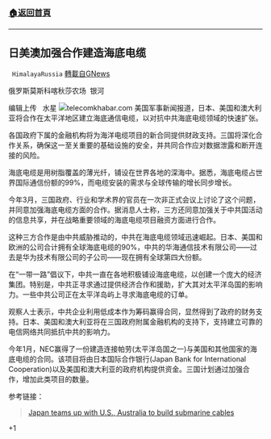 ###  [:house:返回首頁](https://github.com/ourhimalayas/txt)
---

## 日美澳加强合作建造海底电缆
` HimalayaRussia` [轉載自GNews](https://gnews.org/zh-hans/1124298/)

俄罗斯莫斯科喀秋莎农场  银河

编辑上传   水星
![]()![](https://www.gnews.org/wp-content/uploads/2021/04/CA.jpg)telecomkhabar.com
美国军事新闻报道，日本、美国和澳大利亚将合作在太平洋地区建立海底通信电缆，以对抗中共海底电缆领域的快速扩张。

各国政府下属的金融机构将为海洋电缆项目的新合同提供财政支持。三国将深化合作关系，确保这一至关重要的基础设施的安全，并共同合作应对数据泄露和断开连接的风险。

海底电缆是用树脂覆盖的薄光纤，铺设在世界各地的深海中。据悉，海底电缆占世界国际通信份额的99%，而电缆安装的需求与全球传输的增长同步增长。

今年3月，三国政府、行业和学术界的官员在一次非正式会议上讨论了这个问题，并同意加强海底电缆方面的合作。据消息人士称，三方还同意加强关于中共国活动的信息共享，并在战略重要领域的海底电缆项目融资方面进行合作。

这种三方合作是由中共威胁推动的，中共在海底电缆领域迅速崛起。日本、美国和欧洲的公司合计拥有全球海底电缆的90%，中共的华海通信技术有限公司——过去是华为技术有限公司的子公司——现在拥有全球第四大份额。

在“一带一路”倡议下，中共一直在各地积极铺设海底电缆，以创建一个庞大的经济集团。特别是，中共正寻求通过提供经济合作和援助，扩大其对太平洋岛国的影响力。一些中共公司正在太平洋岛屿上寻求海底电缆的订单。

观察人士表示，中共企业利用低成本作为筹码赢得合同，显然得到了政府的财务支持。日本、美国和澳大利亚将在三国政府附属金融机构的支持下，支持建立可靠的电信网络共同抵抗中共的影响力。

今年1月，NEC赢得了一份建造连接帕劳(太平洋岛国之一)与美国和其他国家的海底电缆的合同。该项目将由日本国际合作银行(Japan Bank for International Cooperation)以及美国和澳大利亚的政府机构提供资金。三国计划通过加强合作，增加此类项目的数量。

参考链接：



> [Japan teams up with U.S., Australia to build submarine cables](https://americanmilitarynews.com/2021/04/japan-teams-up-with-u-s-australia-to-build-submarine-cables/)



+1
